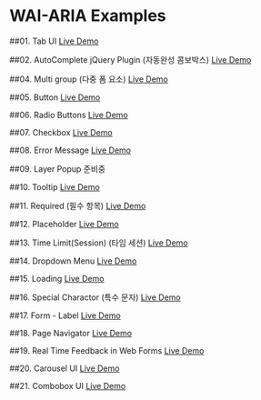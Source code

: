WAI-ARIA Examples
======================

##01. Tab UI
[Live Demo](https://niawa.github.io/ARIA/01.%20tab-ui/index.html)

##02. AutoComplete jQuery Plugin (자동완성 콤보박스)
[Live Demo](https://niawa.github.io/ARIA/02.%20autocomplete/index.html)

##04. Multi group (다중 폼 요소)
[Live Demo](https://niawa.github.io/ARIA/04.%20multi-group/index.html)

##05. Button
[Live Demo](https://niawa.github.io/ARIA/05.%20button/index.html)

##06. Radio Buttons
[Live Demo](https://niawa.github.io/ARIA/06.%20radio-button/index.html)

##07. Checkbox
[Live Demo](https://niawa.github.io/ARIA/07.%20checkbox/index.html)

##08. Error Message
[Live Demo](https://niawa.github.io/ARIA/08.%20error-message/index.html)

##09. Layer Popup
준비중

##10. Tooltip
[Live Demo](https://niawa.github.io/ARIA/10.%20tooltip/index.html)

##11. Required (필수 항목)
[Live Demo](https://niawa.github.io/ARIA/11.%20required/index.html)

##12. Placeholder
[Live Demo](https://niawa.github.io/ARIA/12.%20placeholder/index.html)

##13. Time Limit(Session) (타임 세션)
[Live Demo](https://niawa.github.io/ARIA/13.%20time-limit/index.html)

##14. Dropdown Menu
[Live Demo](https://niawa.github.io/ARIA/14.%20dropdown-menu/index.html)

##15. Loading
[Live Demo](https://niawa.github.io/ARIA/15.%20loading/index.html)

##16. Special Charactor (특수 문자)
[Live Demo](https://niawa.github.io/ARIA/16.%20special-charactor/index.html)

##17. Form - Label
[Live Demo](https://niawa.github.io/ARIA/17.%20form-label/index.html)

##18. Page Navigator
[Live Demo](https://niawa.github.io/ARIA/18.%20page-navigator/index.html)

##19. Real Time Feedback in Web Forms
[Live Demo](https://niawa.github.io/ARIA/19.%20realtime-feedback/index.html)

##20. Carousel UI
[Live Demo](https://niawa.github.io/ARIA/20.%20carousel/index.html)

##21. Combobox UI
[Live Demo](https://niawa.github.io/ARIA/21.%20combobox/index.html)